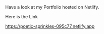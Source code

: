 Have a look at my Portfolio hosted on Netlify.

Here is the Link

https://poetic-sprinkles-095c77.netlify.app

